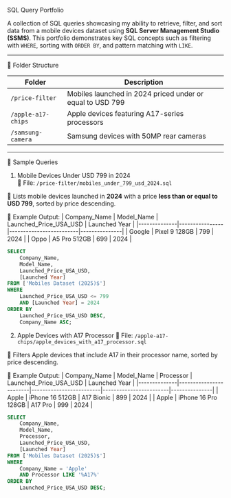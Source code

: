 SQL Query Portfolio

A collection of SQL queries showcasing my ability to retrieve, filter, and sort data from a mobile devices dataset using **SQL Server Management Studio (SSMS)**. This portfolio demonstrates key SQL concepts such as filtering with `WHERE`, sorting with `ORDER BY`, and pattern matching with `LIKE`.

---
📁 Folder Structure

| Folder             | Description |
|--------------------|-------------|
| `/price-filter`    | Mobiles launched in 2024 priced under or equal to USD 799 |
| `/apple-a17-chips` | Apple devices featuring A17-series processors |
| `/samsung-camera`  | Samsung devices with 50MP rear cameras |

---

🧾 Sample Queries

1. Mobile Devices Under USD 799 in 2024  
📁 File: `/price-filter/mobiles_under_799_usd_2024.sql`

📌 Lists mobile devices launched in **2024** with a price **less than or equal to USD 799**, sorted by price descending.

📝 Example Output:
| Company_Name | Model_Name     | Launched_Price_USA_USD  | Launched Year |
|--------------|----------------|-------------------------|---------------|
| Google       | Pixel 9 128GB  | 799                     | 2024          |
| Oppo         | A5 Pro 512GB   | 699                     | 2024          |

```sql
SELECT 
    Company_Name, 
    Model_Name, 
    Launched_Price_USA_USD, 
    [Launched Year] 
FROM ['Mobiles Dataset (2025)$']
WHERE 
    Launched_Price_USA_USD <= 799 
    AND [Launched Year] = 2024 
ORDER BY 
    Launched_Price_USA_USD DESC, 
    Company_Name ASC;
```

2. Apple Devices with A17 Processor
📁 File: `/apple-a17-chips/apple_devices_with_a17_processor.sql`

📌 Filters Apple devices that include A17 in their processor name, sorted by price descending.

📝 Example Output:
| Company_Name | Model_Name             | Processor               | Launched_Price_USA_USD | Launched Year |
|--------------|------------------------|-------------------------|------------------------|---------------|
| Apple        | iPhone 16 512GB        | A17 Bionic              | 899                    | 2024          |
| Apple        | iPhone 16 Pro 128GB    | A17 Pro                 | 999                    | 2024          |

```sql
SELECT 
    Company_Name, 
    Model_Name, 
    Processor, 
    Launched_Price_USA_USD, 
    [Launched Year] 
FROM ['Mobiles Dataset (2025)$']
WHERE 
    Company_Name = 'Apple'
    AND Processor LIKE '%A17%'
ORDER BY 
    Launched_Price_USA_USD DESC;
```
